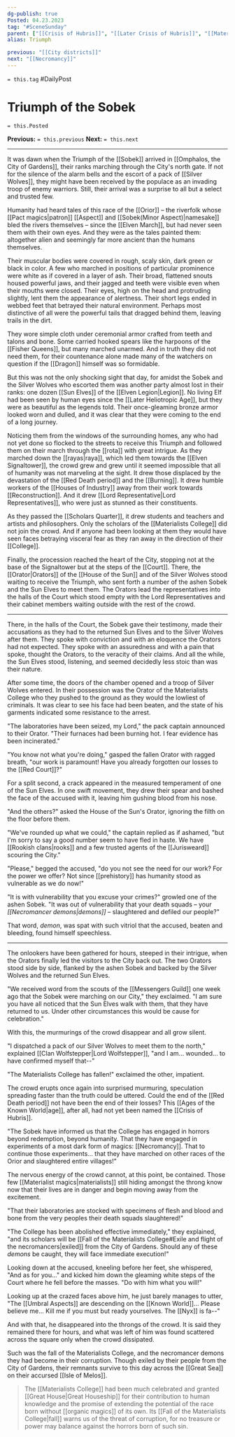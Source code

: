 ```yaml
---
dg-publish: true
Posted: 04.23.2023
tag: "#SceneSunday"
parent: ["[[Crisis of Hubris]]", "[[Later Crisis of Hubris]]", "[[Materialists College]]", "[[Sobek]]", "[[Fall of the Materialists College]]"]
alias: Triumph

previous: "[[City districts]]"
next: "[[Necromancy]]"
---
```

`= this.tag` #DailyPost 
# Triumph of the Sobek
`= this.Posted`

**Previous:** `= this.previous`
**Next:** `= this.next`

---

It was dawn when the Triumph of the [[Sobek]] arrived in [[Omphalos, the City of Gardens]], their ranks marching through the City's north gate. If not for the silence of the alarm bells and the escort of a pack of [[Silver Wolves]], they might have been received by the populace as an invading troop of enemy warriors. Still, their arrival was a surprise to all but a select and trusted few.

Humanity had heard tales of this race of the [[Orior]] – the riverfolk whose [[Pact magics|patron]] [[Aspect]] and [[Sobek(Minor Aspect)|namesake]] bled the rivers themselves – since the [[Elven March]], but had never seen them with their own eyes. And they were as the tales painted them: altogether alien and seemingly far more ancient than the humans themselves.

Their muscular bodies were covered in rough, scaly skin, dark green or black in color. A few who marched in positions of particular prominence were white as if covered in a layer of ash. Their broad, flattened snouts housed powerful jaws, and their jagged and teeth were visible even when their mouths were closed. Their eyes, high on the head and protruding slightly, lent them the appearance of alertness. Their short legs ended in webbed feet that betrayed their natural environment. Perhaps most distinctive of all were the powerful tails that dragged behind them, leaving trails in the dirt.

They wore simple cloth under ceremonial armor crafted from teeth and talons and bone. Some carried hooked spears like the harpoons of the [[Fisher Queens]], but many marched unarmed. And in truth they did not need them, for their countenance alone made many of the watchers on question if the [[Dragon]] himself was so formidable.

But this was not the only shocking sight that day, for amidst the Sobek and the Silver Wolves who escorted them was another party almost lost in their ranks: one dozen [[Sun Elves]] of the [[Elven Legion|Legion]]. No living Elf had been seen by human eyes since the [[Later Heliotropic Age]], but they were as beautiful as the legends told. Their once-gleaming bronze armor looked worn and dulled, and it was clear that they were coming to the end of a long journey.

Noticing them from the windows of the surrounding homes, any who had not yet done so flocked to the streets to receive this Triumph and followed them on their march through the [[rota]] with great intrigue. As they marched down the [[rayas|raya]], which led them towards the [[Elven Signaltower]], the crowd grew and grew until it seemed impossible that all of humanity was not marveling at the sight. It drew those displaced by the devastation of the [[Red Death period]] and the [[Burning]]. It drew humble workers of the [[Houses of Industry]] away from their work towards [[Reconstruction]]. And it drew [[Lord Representative|Lord Representatives]], who were just as stunned as their constituents.

As they passed the [[Scholars Quarter]], it drew students and teachers and artists and philosophers. Only the scholars of the [[Materialists College]] did not join the crowd. And if anyone had been looking at them they would have seen faces betraying visceral fear as they ran away in the direction of their [[College]].

Finally, the procession reached the heart of the City, stopping not at the base of the Signaltower but at the steps of the [[Court]]. There, the [[Orator|Orators]] of the [[House of the Sun]] and of the Silver Wolves stood waiting to receive the Triumph, who sent forth a number of the ashen Sobek and the Sun Elves to meet them. The Orators lead the representatives into the halls of the Court which stood empty with the Lord Representatives and their cabinet members waiting outside with the rest of the crowd.

---

There, in the halls of the Court, the Sobek gave their testimony, made their accusations as they had to the returned Sun Elves and to the Silver Wolves after them. They spoke with conviction and with an eloquence the Orators had not expected. They spoke with an assuredness and with a pain that spoke, thought the Orators, to the veracity of their claims. And all the while, the Sun Elves stood, listening, and seemed decidedly less stoic than was their nature.

After some time, the doors of the chamber opened and a troop of Silver Wolves entered. In their possession was the Orator of the Materialists College who they pushed to the ground as they would the lowliest of criminals. It was clear to see his face had been beaten, and the state of his garments indicated some resistance to the arrest.

"The laboratories have been seized, my Lord," the pack captain announced to their Orator. "Their furnaces had been burning hot. I fear evidence has been incinerated."

"You know not what you're doing," gasped the fallen Orator with ragged breath, "our work is paramount! Have you already forgotten our losses to the [[Red Court]]?"

For a split second, a crack appeared in the measured temperament of one of the Sun Elves. In one swift movement, they drew their spear and bashed the face of the accused with it, leaving him gushing blood from his nose.

"And the others?" asked the House of the Sun's Orator, ignoring the filth on the floor before them.

"We've rounded up what we could," the captain replied as if ashamed, "but I'm sorry to say a good number seem to have fled in haste. We have [[Rookish clans|rooks]] and a few trusted agents of the [[Jurisweard]] scouring the City."

"Please," begged the accused, "do you not see the need for our work? For the power we offer? Not since [[prehistory]] has humanity stood as vulnerable as we do now!"

"It is with vulnerability that you excuse your crimes?" growled one of the ashen Sobek. "It was out of vulnerability that your death squads – your *[[Necromancer demons|demons]]* – slaughtered and defiled our people?"

That word, *demon*, was spat with such vitriol that the accused, beaten and bleeding, found himself speechless.

---

The onlookers have been gathered for hours, steeped in their intrigue, when the Orators finally led the visitors to the City back out. The two Orators stood side by side, flanked by the ashen Sobek and backed by the Silver Wolves and the returned Sun Elves.

"We received word from the scouts of the [[Messengers Guild]] one week ago that the Sobek were marching on our City," they exclaimed. "I am sure you have all noticed that the Sun Elves walk with them, that they have returned to us. Under other circumstances this would be cause for celebration."

With this, the murmurings of the crowd disappear and all grow silent.

"I dispatched a pack of our Silver Wolves to meet them to the north," explained [[Clan Wolfstepper|Lord Wolfstepper]], "and I am... wounded... to have confirmed myself that--"

"The Materialists College has fallen!" exclaimed the other, impatient.

The crowd erupts once again into surprised murmuring, speculation spreading faster than the truth could be uttered. Could the end of the [[Red Death period]] not have been the end of their losses? This [[Ages of the Known World|age]], after all, had not yet been named the [[Crisis of Hubris]].

"The Sobek have informed us that the College has engaged in horrors beyond redemption, beyond humanity. That they have engaged in experiments of a most dark form of magics: [[Necromancy]]. That to continue those experiments... that they have marched on other races of the Orior and slaughtered entire villages!"

The nervous energy of the crowd cannot, at this point, be contained. Those few [[Materialist magics|materialists]] still hiding amongst the throng know now that their lives are in danger and begin moving away from the excitement.

"That their laboratories are stocked with specimens of flesh and blood and bone from the very peoples their death squads slaughtered!"

"The College has been abolished effective immediately," they explained, "and its scholars will be [[Fall of the Materialists College#Exile and flight of the necromancers|exiled]] from the City of Gardens. Should any of these *demons* be caught, they will face immediate execution!"

Looking down at the accused, kneeling before her feet, she whispered, "And as for you..." and kicked him down the gleaming white steps of the Court where he fell before the masses. "Do with him what you will!"

Looking up at the crazed faces above him, he just barely manages to utter, "The [[Umbral Aspects]] are descending on the [[Known World]]... Please believe me... Kill me if you must but ready yourselves. The [[Nyx]] is fa--"

And with that, he disappeared into the throngs of the crowd. It is said they remained there for hours, and what was left of him was found scattered across the square only when the crowd dissipated.

Such was the fall of the Materialists College, and the necromancer demons they had become in their corruption. Though exiled by their people from the City of Gardens, their remnants survive to this day across the [[Great Sea]] on their accursed [[Isle of Melos]].

> The [[Materialists College]] had been much celebrated and granted [[Great House|Great Houseship]] for their contribution to human knowledge and the promise of extending the potential of the race born without [[organic magics]] of its own. Its [[Fall of the Materialists College|fall]] warns us of the threat of corruption, for no treasure or power may balance against the horrors born of such sin.